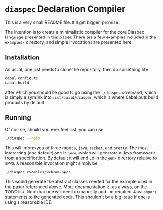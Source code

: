`diaspec` Declaration Compiler
=======

This is a very small README file. It'll get bigger, promise.

The intention is to create a minimalistic compiler for the core
Diaspec language presented in
[this paper](http://people.bordeaux.inria.fr/pwalt/docs/progfw.pdf). There
are a few examples included in the `examples/` directory, and simple
invocations are presented here.

Installation
------

As usual, one just needs to clone the repository, then do something
like

```sh
cabal configure
cabal build
```

after which you should be good to go using the `./diaspec` command,
which is simply a symlink into `dist/build/diaspec`, which is where
Cabal puts build products by default.

Running
-----

Of course, should you ever feel lost, you can use

```sh
./diaspec --help
```

This will inform you of three modes, `java`, `racket`, and
`pretty`. The most interesting (and default) one is `java`, which will
generate a Java framework from a specification. By default it will end
up in the `gen/` directory relative to `$PWD`. A reasonable invocation
might simply be

```sh
./diaspec examples/webcam.spec
```

This would generate the abstract classes needed for the example used
in the paper referenced above.  More documentation is, as always, on
the TODO list.  Note that one will need to manually add the required
Java `import` statements to the generated code.  This shouldn't be a
big issue if one is using a reasonable IDE.
